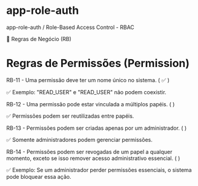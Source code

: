 # app-role-auth
app-role-auth / Role-Based Access Control - RBAC

📌 Regras de Negócio (RB)

# Regras de Permissões (Permission)
<p>RB-11 - Uma permissão deve ter um nome único no sistema. ( ✅ )</p>
✅ Exemplo: "READ_USER" e "READ_USER" não podem coexistir.
<p>RB-12 - Uma permissão pode estar vinculada a múltiplos papéis. (  )</p>
✅ Permissões podem ser reutilizadas entre papéis.
<p>RB-13 - Permissões podem ser criadas apenas por um administrador. (  )</p>
✅ Somente administradores podem gerenciar permissões.
<p>RB-14 - Permissões podem ser revogadas de um papel a qualquer momento, exceto se isso 
remover acesso administrativo essencial. (  )</p>
✅ Exemplo: Se um administrador perder permissões essenciais, o sistema pode bloquear essa ação.